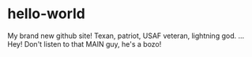 # hello-world
My brand new github site!
Texan, patriot, USAF veteran, lightning god.
...
Hey! Don't listen to that MAIN guy, he's a bozo!

